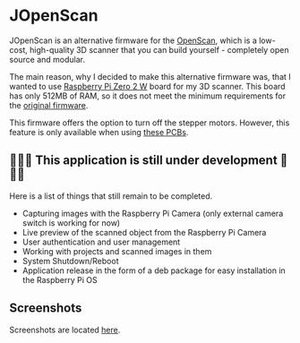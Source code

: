 # JOpenScan

JOpenScan is an alternative firmware for the [OpenScan](https://openscan.eu/), which is a low-cost,
high-quality 3D scanner that you can build yourself - completely open source and modular.

The main reason, why I decided to make this alternative firmware was, that I wanted
to use [Raspberry Pi Zero 2 W](https://www.raspberrypi.com/products/raspberry-pi-zero-2-w/) board
for my 3D scanner. This board has only 512MB of RAM, so it does not meet the minimum requirements for
the [original firmware](https://openscan-org.github.io/OpenScan-Doc/firmware/setup/).

This firmware offers the option to turn off the stepper motors. However, this feature is only available
when using [these PCBs](https://github.com/petrvlasak/jopenscan-pcb?tab=readme-ov-file#jopenscan---pi-shield-and-ringlight-pcbs).

## 🚧🚧🚧 This application is still under development 🚧🚧🚧

Here is a list of things that still remain to be completed.

- Capturing images with the Raspberry Pi Camera (only external camera switch is working for now)
- Live preview of the scanned object from the Raspberry Pi Camera
- User authentication and user management
- Working with projects and scanned images in them
- System Shutdown/Reboot
- Application release in the form of a deb package for easy installation in the Raspberry Pi OS

## Screenshots

Screenshots are located [here](docs/screenshots.md).
